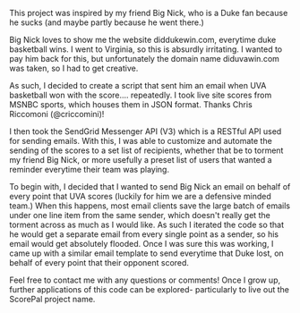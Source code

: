 This project was inspired by my friend Big Nick, who is a Duke fan because he sucks (and maybe partly because he went there.)  

Big Nick loves to show me the website diddukewin.com, everytime duke basketball wins. I went to Virginia, so this is absurdly irritating.  I wanted to pay him back for this, but unfortunately the domain name diduvawin.com was taken, so I had to get creative.

As such, I decided to create a script that sent him an email when UVA basketball won with the score.... repeatedly.  I took live site scores from MSNBC sports, which houses them in JSON format.  Thanks Chris Riccomoni (@criccomini)!

I then took the SendGrid Messenger API (V3) which is a RESTful API used for sending emails.  With this, I was able to customize and automate the sending of the scores to a set list of recipients, whether that be to torment my friend Big Nick, or more usefully a preset list of users that wanted a reminder everytime their team was playing.

To begin with, I decided that I wanted to send Big Nick an email on behalf of every point that UVA scores (luckily for him we are a defensive minded team.)  When this happens, most email clients save the large batch of emails under one line item from the same sender, which doesn't really get the torment across as much as I would like.  As such I iterated the code so that he would get a separate email from every single point as a sender, so his email would get absolutely flooded.  Once I was sure this was working, I came up with a similar email template to send everytime that Duke lost, on behalf of every point that their opponent scored.

Feel free to contact me with any questions or comments!  Once I grow up, further applications of this code can be explored- particularly to live out the ScorePal project name.
